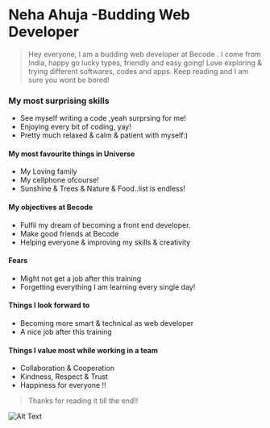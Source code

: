 
# Neha  Ahuja -Budding Web Developer


>Hey everyone, I am a budding web developer at Becode . I come from India, happy go lucky types, friendly and easy going! Love exploring & trying different softwares, 
codes and apps. Keep reading and I am sure you wont be bored!


### My most surprising skills
* See myself writing a code ,yeah surprsing for me!
* Enjoying every bit of coding, yay!
* Pretty much relaxed & calm & patient with myself:)

#### My most favourite things in Universe
* My Loving family
* My cellphone ofcourse!
* Sunshine & Trees & Nature & Food..list is endless!

#### My objectives at Becode
* Fulfil my dream of becoming a front end developer.
* Make good friends at Becode
* Helping everyone & improving my skills & creativity

#### Fears
* Might not get a job after this training
* Forgetting everything I am learning every single day!


#### Things I look forward to
* Becoming more smart & technical as web developer
* A nice job after this training

#### Things I value most while working in a team
* Collaboration & Cooperation
* Kindness, Respect & Trust
* Happiness for everyone !!



>Thanks for reading it till the end!!

![Alt Text](https://media.giphy.com/media/6dSwtLb9q1UuA/giphy.gif)
